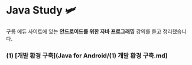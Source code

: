 # Java Study 🛩

구름 에듀 사이트에 있는 **안드로이드를 위한 자바 프로그래밍** 강의를 듣고 정리했습니다.

### (1) [개발 환경 구축](Java for Android/(1) 개발 환경 구축.md)
